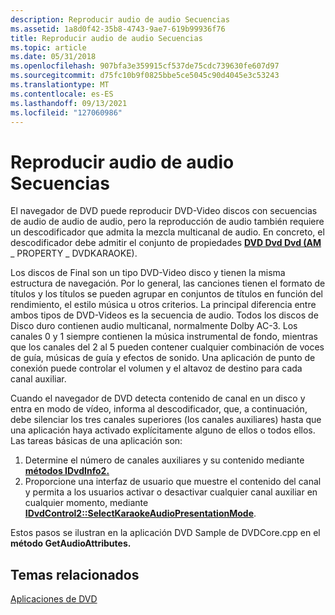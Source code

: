 ```yaml
---
description: Reproducir audio de audio Secuencias
ms.assetid: 1a8d0f42-35b8-4743-9ae7-619b99936f76
title: Reproducir audio de audio Secuencias
ms.topic: article
ms.date: 05/31/2018
ms.openlocfilehash: 907bfa3e359915cf537de75cdc739630fe607d97
ms.sourcegitcommit: d75fc10b9f0825bbe5ce5045c90d4045e3c53243
ms.translationtype: MT
ms.contentlocale: es-ES
ms.lasthandoff: 09/13/2021
ms.locfileid: "127060986"
---
```

# <a name="playing-karaoke-audio-streams"></a>Reproducir audio de audio Secuencias

El navegador de DVD puede reproducir DVD-Video discos con secuencias de audio de audio de audio, pero la reproducción de audio también requiere un descodificador que admita la mezcla multicanal de audio. En concreto, el descodificador debe admitir el conjunto de propiedades [**DVD Dvd Dvd (AM**](dvd-karaoke-property-set.md) \_ PROPERTY \_ DVDKARAOKE).

Los discos de Final son un tipo DVD-Video disco y tienen la misma estructura de navegación. Por lo general, las canciones tienen el formato de títulos y los títulos se pueden agrupar en conjuntos de títulos en función del rendimiento, el estilo música u otros criterios. La principal diferencia entre ambos tipos de DVD-Videos es la secuencia de audio. Todos los discos de Disco duro contienen audio multicanal, normalmente Dolby AC-3. Los canales 0 y 1 siempre contienen la música instrumental de fondo, mientras que los canales del 2 al 5 pueden contener cualquier combinación de voces de guía, músicas de guía y efectos de sonido. Una aplicación de punto de conexión puede controlar el volumen y el altavoz de destino para cada canal auxiliar.

Cuando el navegador de DVD detecta contenido de canal en un disco y entra en modo de vídeo, informa al descodificador, que, a continuación, debe silenciar los tres canales superiores (los canales auxiliares) hasta que una aplicación haya activado explícitamente alguno de ellos o todos ellos. Las tareas básicas de una aplicación son:

1.  Determine el número de canales auxiliares y su contenido mediante [**métodos IDvdInfo2.**](/windows/desktop/api/Strmif/nn-strmif-idvdinfo2)
2.  Proporcione una interfaz de usuario que muestre el contenido del canal y permita a los usuarios activar o desactivar cualquier canal auxiliar en cualquier momento, mediante [**IDvdControl2::SelectKaraokeAudioPresentationMode**](/windows/desktop/api/Strmif/nf-strmif-idvdcontrol2-selectkaraokeaudiopresentationmode).

Estos pasos se ilustran en la aplicación DVD Sample de DVDCore.cpp en el **método GetAudioAttributes.**

## <a name="related-topics"></a>Temas relacionados

<dl> <dt>

[Aplicaciones de DVD](dvd-applications.md)
</dt> </dl>

 

 



